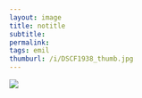 ```yaml
---
layout: image
title: notitle
subtitle: 
permalink: 
tags: emil
thumburl: /i/DSCF1938_thumb.jpg
---
```

![]({{site.url}}/i/DSCF1938_thumb.jpg)
